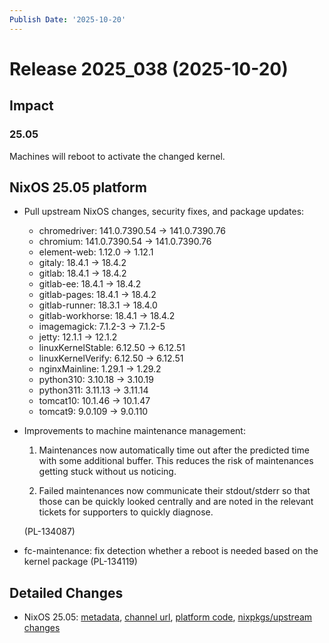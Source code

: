 ```yaml
---
Publish Date: '2025-10-20'
---
```



# Release 2025_038 (2025-10-20)

## Impact

### 25.05

Machines will reboot to activate the changed kernel.


## NixOS 25.05 platform

- Pull upstream NixOS changes, security fixes, and package updates:
    - chromedriver: 141.0.7390.54 -> 141.0.7390.76
    - chromium: 141.0.7390.54 -> 141.0.7390.76
    - element-web: 1.12.0 -> 1.12.1
    - gitaly: 18.4.1 -> 18.4.2
    - gitlab: 18.4.1 -> 18.4.2
    - gitlab-ee: 18.4.1 -> 18.4.2
    - gitlab-pages: 18.4.1 -> 18.4.2
    - gitlab-runner: 18.3.1 -> 18.4.0
    - gitlab-workhorse: 18.4.1 -> 18.4.2
    - imagemagick: 7.1.2-3 -> 7.1.2-5
    - jetty: 12.1.1 -> 12.1.2
    - linuxKernelStable: 6.12.50 -> 6.12.51
    - linuxKernelVerify: 6.12.50 -> 6.12.51
    - nginxMainline: 1.29.1 -> 1.29.2
    - python310: 3.10.18 -> 3.10.19
    - python311: 3.11.13 -> 3.11.14
    - tomcat10: 10.1.46 -> 10.1.47
    - tomcat9: 9.0.109 -> 9.0.110

- Improvements to machine maintenance management:

  1. Maintenances now automatically time out after the predicted
     time with some additional buffer. This reduces the risk of
     maintenances getting stuck without us noticing.

  2. Failed maintenances now communicate their stdout/stderr so that
     those can be quickly looked centrally and are noted in the relevant
     tickets for supporters to quickly diagnose.

  (PL-134087)

- fc-maintenance: fix detection whether a reboot is needed based on the kernel package (PL-134119)


## Detailed Changes

- NixOS 25.05: [metadata](https://my.flyingcircus.io/releases/metadata/fc-25.05-production/2025_038), [channel url](https://hydra.flyingcircus.io/build/31294423/download/1/nixexprs.tar.xz), [platform code](https://github.com/flyingcircusio/fc-nixos/compare/474e130255d639b5d930cfd30cedfc0d7a0fa580...fbe3a039cb25b911d5c95862036856e53ed0d050), [nixpkgs/upstream changes](https://github.com/flyingcircusio/nixpkgs/compare/c51bbd3dd7d603ad0f873473f110c4d0298c3c67...b2afa861e943dad6df65c7e6434cd2c5deddd268)


